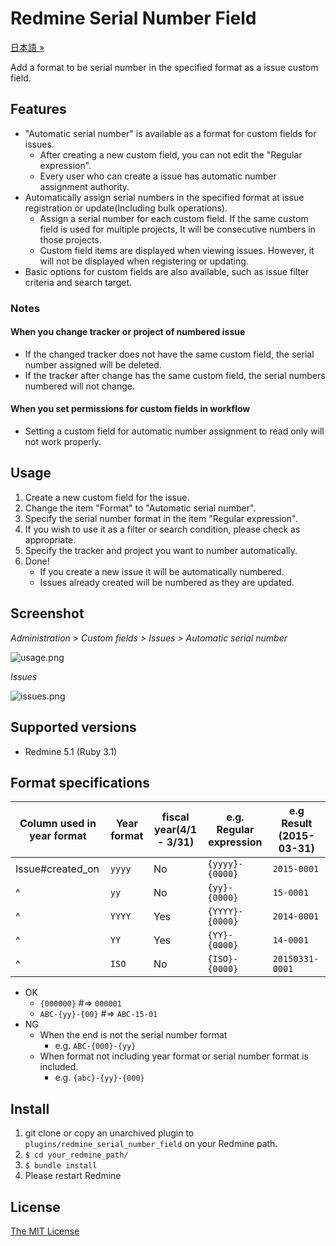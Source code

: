 # Redmine Serial Number Field

[日本語 »](https://github.com/matsukei/redmine_serial_number_field/blob/master/README.md)

Add a format to be serial number in the specified format as a issue custom field.

## Features

* "Automatic serial number" is available as a format for custom fields for issues.
  * After creating a new custom field, you can not edit the "Regular expression".
  * Every user who can create a issue has automatic number assignment authority.
* Automatically assign serial numbers in the specified format at issue registration or update(Including bulk operations).
  * Assign a serial number for each custom field. If the same custom field is used for multiple projects, It will be consecutive numbers in those projects.
  * Custom field items are displayed when viewing issues. However, it will not be displayed when registering or updating.
* Basic options for custom fields are also available, such as issue filter criteria and search target.

### Notes

#### When you change tracker or project of numbered issue

* If the changed tracker does not have the same custom field, the serial number assigned will be deleted.
* If the tracker after change has the same custom field, the serial numbers numbered will not change.

#### When you set permissions for custom fields in workflow

* Setting a custom field for automatic number assignment to read only will not work properly.

## Usage

1. Create a new custom field for the issue.
2. Change the item "Format" to "Automatic serial number".
3. Specify the serial number format in the item "Regular expression".
4. If you wish to use it as a filter or search condition, please check as appropriate.
5. Specify the tracker and project you want to number automatically.
6. Done!
    * If you create a new issue it will be automatically numbered.
    * Issues already created will be numbered as they are updated.

## Screenshot

*Administration > Custom fields > Issues > Automatic serial number*

![usage.png](https://github.com/matsukei/redmine_serial_number_field/blob/master/doc/images/usage.en.png)

*Issues*

![issues.png](https://github.com/matsukei/redmine_serial_number_field/blob/master/doc/images/issues.png)

## Supported versions

* Redmine 5.1 (Ruby 3.1)

## Format specifications

|Column used in year format |Year format|fiscal year(4/1 - 3/31)|e.g. Regular expression  |e.g Result (2015-03-31)|
|---------------------------|-----------|-----------------------|-------------------------|-----------------------|
|Issue#created_on           |`yyyy`     |No                     |`{yyyy}-{0000}`          |`2015-0001`            |
|^                          |`yy`       |No                     |`{yy}-{0000}`            |`15-0001`              |
|^                          |`YYYY`     |Yes                    |`{YYYY}-{0000}`          |`2014-0001`            |
|^                          |`YY`       |Yes                    |`{YY}-{0000}`            |`14-0001`              |
|^                          |`ISO`      |No                     |`{ISO}-{0000}`           |`20150331-0001`        |

* OK
  * `{000000}` #=> `000001`
  * `ABC-{yy}-{00}` #=> `ABC-15-01`
* NG
  * When the end is not the serial number format
    * e.g. `ABC-{000}-{yy}`
  * When format not including year format or serial number format is included.
    * e.g. `{abc}-{yy}-{000}`

## Install

1. git clone or copy an unarchived plugin to `plugins/redmine_serial_number_field` on your Redmine path.
2. `$ cd your_redmine_path/`
3. `$ bundle install`
4. Please restart Redmine

## License

[The MIT License](https://opensource.org/licenses/MIT)
